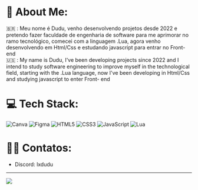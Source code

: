 # 🚀 About Me:
🇧🇷 : Meu nome é Dudu, venho desenvolvendo projetos desde 2022 e pretendo fazer faculdade de engenharia de software para me aprimorar no ramo tecnológico, comecei com a linguagem .Lua, agora venho desenvolvendo em Html/Css e estudando javascript para entrar no Front-end<br>🇺🇸 : My name is Dudu, I've been developing projects since 2022 and I intend to study software engineering to improve myself in the technological field, starting with the .Lua language, now I've been developing in Html/Css and studying javascript to enter Front- end


# 💻 Tech Stack:
![Canva](https://img.shields.io/badge/Canva-%2300C4CC.svg?style=for-the-badge&logo=Canva&logoColor=white) 	![Figma](https://img.shields.io/badge/figma-%23F24E1E.svg?style=for-the-badge&logo=figma&logoColor=white) ![HTML5](https://img.shields.io/badge/html5-%23E34F26.svg?style=for-the-badge&logo=html5&logoColor=white) ![CSS3](https://img.shields.io/badge/css3-%231572B6.svg?style=for-the-badge&logo=css3&logoColor=white) ![JavaScript](https://img.shields.io/badge/javascript-%23323330.svg?style=for-the-badge&logo=javascript&logoColor=%23F7DF1E) ![Lua](https://img.shields.io/badge/lua-%232C2D72.svg?style=for-the-badge&logo=lua&logoColor=white)

# 👨‍💻 Contatos:
- Discord: lxdudu

---
[![](https://visitcount.itsvg.in/api?id=DuduDeveloper5&icon=0&color=0)](https://visitcount.itsvg.in)

<!-- Proudly created with GPRM ( https://gprm.itsvg.in ) -->
